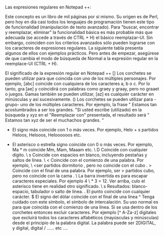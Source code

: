 Las expresiones regulares en Notepad ++:

Este concepto es un libro de mil páginas por sí mismo. Su origen es de Perl, pero hoy en día casi todos los lenguajes de programación tienen este tipo de funcionalidad (manipulación de texto avanzado). Para "buscar, encontrar y reemplazar, eliminar" la funcionalidad básica es más probable más que adecuada (se accede a través de CTRL + H) el básico reemplazar-UI. Sin embargo, coinciden con los criterios avanzados sólo pueden lograrse con los caracteres de expresiones regulares. La siguiente tabla presenta algunos de ellos con ejemplos prácticos. Pero antes de empezar, asegúrese de que cambia el  modo de búsqueda  de Normal a la expresión regular en la reemplace-UI (CTRL + H).

El significado de la expresión regular en Notepad ++
[]	Los corchetes se pueden utilizar para que coincida con uno de los múltiples personajes. Por ejemplo,  [abc]  coincide con cualquiera de los caracteres a, b o c. Por lo tanto, gra [ae] y coincidirá con palabras como graey y graay, pero no graaet o juegos. Gamas también se pueden utilizar, [az] es cualquier carácter en minúsculas y así sucesivamente.
()	Los corchetes se pueden utilizar para - grupo- uno de los múltiples caracteres. Por ejemplo, la frase " Estamos tan acostumbrados a ser los grandes. "Si usted escribe (utilizado) en la búsqueda y xyz en el "Reemplazar con" presentada, el resultado será " Estamos tan xyz de ser el muchachos grandes. "
+	El signo más coincide con 1 o más veces. Por ejemplo, Helo + s partidos Heloos, Helooos, Heloooooos etc.
*	El asterisco o estrella signo coincide con 0 o más veces. Por ejemplo, Ma * m coincide Mm, Mam, Maaam etc.
\ D	Coincide con cualquier dígito.
\ s	Coincide con espacios en blanco, incluyendo pestañas y saltos de línea.
\ <	Coincide con el comienzo de una palabra. Por ejemplo, \ <ser  partidos dormitorio , pero no coincide con el cubo  .
\>	Coincide con el final de una palabra. Por ejemplo,   ser \> partidos cubo, pero no coincide con la cama .
\	La barra invertida es para escapar caracteres especiales. Por ejemplo 4 \ * 3 = 12. Ver arriba, culo el asterisco tiene en realidad otro significado.
\ s	Resultados: blanco-espacio, tabulador o salto de línea.
 . 	El punto coincide con cualquier carácter.
$	El signo del dólar coincide con el final de una línea
 ^	Tenga cuidado con este símbolo, el símbolo de intercalación. Su uso normal es para que coincida con el comienzo de una línea. Si se usa dentro de los corchetes entonces excluir caracteres. Por ejemplo  [^ A-Za-z] digitales que excluirá todos los caracteres alfabéticos (mayúsculas y minúsculas) desde el principio de la palabra digital. La palabra puede ser 2DIGITAL, y digital, digital / ...... etc ....